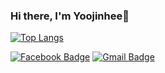 ### Hi there, I'm Yoojinhee👋
 <!--
[![Hits](https://hits.seeyoufarm.com/api/count/incr/badge.svg?url=https%3A%2F%2Fgithub.com%2Fyoojinhee03)](https://hits.seeyoufarm.com)
-->

[![Top Langs](https://github-readme-stats.vercel.app/api/top-langs/?username=yoojinhee03&layout=compact)](https://github.com/yoojinhee03/yoojinhee03)  



[![Facebook Badge](https://img.shields.io/badge/facebook-1877f2?style=flat-square&logo=facebook&logoColor=white&link=https://www.facebook.com/yoojinhee030207)](https://www.facebook.com/yoojinhee030207)
[![Gmail Badge](https://img.shields.io/badge/Gmail-d14836?style=flat-square&logo=Gmail&logoColor=white&link=mailto:yoojinhee03@gmail.com)](mailto:yoojinhee03@gmail.com)
<!--
**yoojinhee03/yoojinhee03** is a ✨ _special_ ✨ repository because its `README.md` (this file) appears on your GitHub profile.

Here are some ideas to get you started:

- 🔭 I’m currently working on ...
- 🌱 I’m currently learning ...
- 👯 I’m looking to collaborate on ...
- 🤔 I’m looking for help with ...
- 💬 Ask me about ...
- 📫 How to reach me: ...
- 😄 Pronouns: ...
- ⚡ Fun fact: ...
-->

